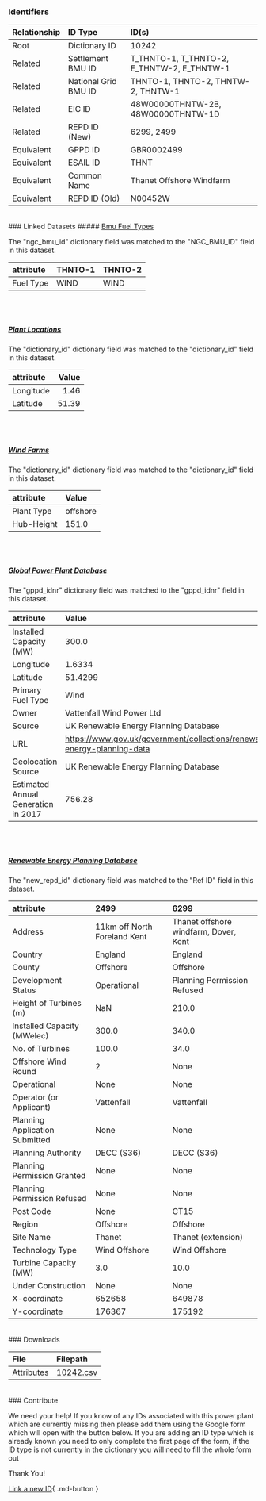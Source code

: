 ### Identifiers

| Relationship   | ID Type              | ID(s)                                      |
|:---------------|:---------------------|:-------------------------------------------|
| Root           | Dictionary ID        | 10242                                      |
| Related        | Settlement BMU ID    | T_THNTO-1, T_THNTO-2, E_THNTW-2, E_THNTW-1 |
| Related        | National Grid BMU ID | THNTO-1, THNTO-2, THNTW-2, THNTW-1         |
| Related        | EIC ID               | 48W00000THNTW-2B, 48W00000THNTW-1D         |
| Related        | REPD ID (New)        | 6299, 2499                                 |
| Equivalent     | GPPD ID              | GBR0002499                                 |
| Equivalent     | ESAIL ID             | THNT                                       |
| Equivalent     | Common Name          | Thanet Offshore Windfarm                   |
| Equivalent     | REPD ID (Old)        | N00452W                                    |

<br>
### Linked Datasets
##### <a href="https://osuked.github.io/Power-Station-Dictionary/datasets/bmu-fuel-types">Bmu Fuel Types</a>



The "ngc_bmu_id" dictionary field was matched to the "NGC_BMU_ID" field in this dataset.

| attribute   | THNTO-1   | THNTO-2   |
|:------------|:----------|:----------|
| Fuel Type   | WIND      | WIND      |

<br><br>
##### <a href="https://osuked.github.io/Power-Station-Dictionary/datasets/plant-locations">Plant Locations</a>



The "dictionary_id" dictionary field was matched to the "dictionary_id" field in this dataset.

| attribute   |   Value |
|:------------|--------:|
| Longitude   |    1.46 |
| Latitude    |   51.39 |

<br><br>
##### <a href="https://osuked.github.io/Power-Station-Dictionary/datasets/wind-farms">Wind Farms</a>



The "dictionary_id" dictionary field was matched to the "dictionary_id" field in this dataset.

| attribute   | Value    |
|:------------|:---------|
| Plant Type  | offshore |
| Hub-Height  | 151.0    |

<br><br>
##### <a href="https://osuked.github.io/Power-Station-Dictionary/datasets/global-power-plant-database">Global Power Plant Database</a>



The "gppd_idnr" dictionary field was matched to the "gppd_idnr" field in this dataset.

| attribute                           | Value                                                                    |
|:------------------------------------|:-------------------------------------------------------------------------|
| Installed Capacity (MW)             | 300.0                                                                    |
| Longitude                           | 1.6334                                                                   |
| Latitude                            | 51.4299                                                                  |
| Primary Fuel Type                   | Wind                                                                     |
| Owner                               | Vattenfall Wind Power Ltd                                                |
| Source                              | UK Renewable Energy Planning Database                                    |
| URL                                 | https://www.gov.uk/government/collections/renewable-energy-planning-data |
| Geolocation Source                  | UK Renewable Energy Planning Database                                    |
| Estimated Annual Generation in 2017 | 756.28                                                                   |

<br><br>
##### <a href="https://osuked.github.io/Power-Station-Dictionary/datasets/renewable-energy-planning-database">Renewable Energy Planning Database</a>



The "new_repd_id" dictionary field was matched to the "Ref ID" field in this dataset.

| attribute                      | 2499                         | 6299                                  |
|:-------------------------------|:-----------------------------|:--------------------------------------|
| Address                        | 11km off North Foreland Kent | Thanet offshore windfarm, Dover, Kent |
| Country                        | England                      | England                               |
| County                         | Offshore                     | Offshore                              |
| Development Status             | Operational                  | Planning Permission Refused           |
| Height of Turbines (m)         | NaN                          | 210.0                                 |
| Installed Capacity (MWelec)    | 300.0                        | 340.0                                 |
| No. of Turbines                | 100.0                        | 34.0                                  |
| Offshore Wind Round            | 2                            | None                                  |
| Operational                    | None                         | None                                  |
| Operator (or Applicant)        | Vattenfall                   | Vattenfall                            |
| Planning Application Submitted | None                         | None                                  |
| Planning Authority             | DECC (S36)                   | DECC (S36)                            |
| Planning Permission Granted    | None                         | None                                  |
| Planning Permission Refused    | None                         | None                                  |
| Post Code                      | None                         | CT15                                  |
| Region                         | Offshore                     | Offshore                              |
| Site Name                      | Thanet                       | Thanet (extension)                    |
| Technology Type                | Wind Offshore                | Wind Offshore                         |
| Turbine Capacity (MW)          | 3.0                          | 10.0                                  |
| Under Construction             | None                         | None                                  |
| X-coordinate                   | 652658                       | 649878                                |
| Y-coordinate                   | 176367                       | 175192                                |


<br>
### Downloads


| File       | Filepath                                                                              |
|:-----------|:--------------------------------------------------------------------------------------|
| Attributes | [10242.csv](https://osuked.github.io/Power-Station-Dictionary/object_attrs/10242.csv) |


<br>
### Contribute

We need your help! If you know of any IDs associated with this power plant which are currently missing then please add them using the Google form which will open with the button below. If you are adding an ID type which is already known you need to only complete the first page of the form, if the ID type is not currently in the dictionary you will need to fill the whole form out

Thank You!

[Link a new ID](https://docs.google.com/forms/d/e/1FAIpQLSc5jRsQ7NgiLLXbwo9PUdwTQyuqbRwThltG56-o6NVSe7E_nw/viewform?usp=pp_url&entry.251912331=10242){ .md-button }